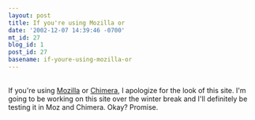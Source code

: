 ```yaml
---
layout: post
title: If you're using Mozilla or
date: '2002-12-07 14:39:46 -0700'
mt_id: 27
blog_id: 1
post_id: 27
basename: if-youre-using-mozilla-or
---
```

<br />If you're using <a href="http://www.mozilla.org/">Mozilla</a> or <a href="http://www.mozilla.org/projects/chimera/">Chimera</a>, I apologize for the look of this site. I'm going to be working on this site over the winter break and I'll definitely be testing it in Moz and Chimera. Okay? Promise.<br /><br /><br />
